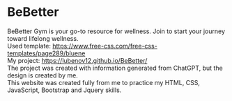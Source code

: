 # BeBetter 
 BeBetter Gym is your go-to resource for  wellness. Join  to start your journey toward lifelong wellness. \
 Used  template: https://www.free-css.com/free-css-templates/page289/bluene \
 My project: https://lubenov12.github.io/BeBetter/ \
The  project was created with information generated from ChatGPT, but the  design is created by me. \
This website was created fully from me to practice my HTML, CSS, JavaScript, Bootstrap and Jquery skills. 
